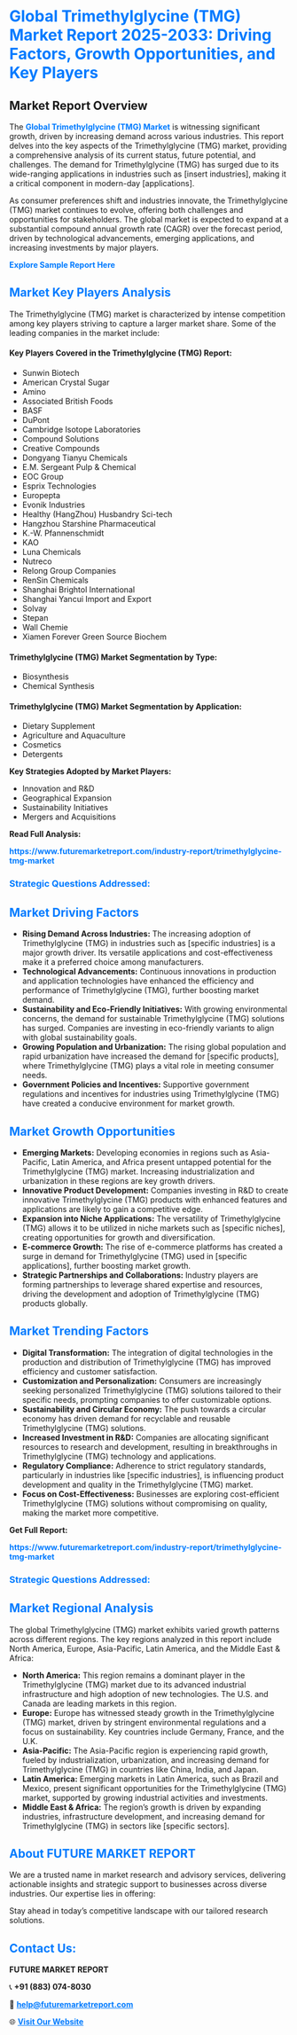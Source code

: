 <h1 style="color: #007BFF;">Global Trimethylglycine (TMG) Market Report 2025-2033: Driving Factors, Growth Opportunities, and Key Players</h1>

<section id="overview">
<h2>Market Report Overview</h2>
<p>The <a href="https://www.futuremarketreport.com/industry-report/trimethylglycine-tmg-market" style="color: #007BFF; text-decoration: none;"><strong>Global Trimethylglycine (TMG) Market</strong></a> is witnessing significant growth, driven by increasing demand across various industries. This report delves into the key aspects of the Trimethylglycine (TMG) market, providing a comprehensive analysis of its current status, future potential, and challenges. The demand for Trimethylglycine (TMG) has surged due to its wide-ranging applications in industries such as [insert industries], making it a critical component in modern-day [applications].</p>
<p>As consumer preferences shift and industries innovate, the Trimethylglycine (TMG) market continues to evolve, offering both challenges and opportunities for stakeholders. The global market is expected to expand at a substantial compound annual growth rate (CAGR) over the forecast period, driven by technological advancements, emerging applications, and increasing investments by major players.</p>
</section>

<section id="overview">
<p><a href="https://www.futuremarketreport.com/request-sample/reportId=60221" style="color: #007BFF; text-decoration: none;"><strong>Explore Sample Report Here</strong></a></p>
</section>

<section id="key-players">
<h2 style="color: #007BFF;">Market Key Players Analysis</h2>
<p>The Trimethylglycine (TMG) market is characterized by intense competition among key players striving to capture a larger market share. Some of the leading companies in the market include:</p>
<h4>Key Players Covered in the Trimethylglycine (TMG) Report:</h4>
<ul><li>Sunwin Biotech</li><li>American Crystal Sugar</li><li>Amino</li><li>Associated British Foods</li><li>BASF</li><li>DuPont</li><li>Cambridge Isotope Laboratories</li><li>Compound Solutions</li><li>Creative Compounds</li><li>Dongyang Tianyu Chemicals</li><li>E.M. Sergeant Pulp &amp; Chemical</li><li>EOC Group</li><li>Esprix Technologies</li><li>Europepta</li><li>Evonik Industries</li><li>Healthy (HangZhou) Husbandry Sci-tech</li><li>Hangzhou Starshine Pharmaceutical</li><li>K.-W. Pfannenschmidt</li><li>KAO</li><li>Luna Chemicals</li><li>Nutreco</li><li>Relong Group Companies</li><li>RenSin Chemicals</li><li>Shanghai Brightol International</li><li>Shanghai Yancui Import and Export</li><li>Solvay</li><li>Stepan</li><li>Wall Chemie</li><li>Xiamen Forever Green Source Biochem</li></ul>
<h4>Trimethylglycine (TMG) Market Segmentation by Type:</h4>
<ul><li>Biosynthesis</li><li>Chemical Synthesis</li></ul>

<h4>Trimethylglycine (TMG) Market Segmentation by Application:</h4>
<ul><li>Dietary Supplement</li><li>Agriculture and Aquaculture</li><li>Cosmetics</li><li>Detergents</li></ul>
<p><strong>Key Strategies Adopted by Market Players:</strong></p>
<ul>
<li>Innovation and R&D</li>
<li>Geographical Expansion</li>
<li>Sustainability Initiatives</li>
<li>Mergers and Acquisitions</li>
</ul>
</section>

<section>
<p><strong>Read Full Analysis: </strong></p><a href="https://www.futuremarketreport.com/industry-report/trimethylglycine-tmg-market" style="color: #007BFF; text-decoration: none;"><strong>https://www.futuremarketreport.com/industry-report/trimethylglycine-tmg-market</strong></a>
<h3 style="color: #007BFF;">Strategic Questions Addressed:</h3>
</section>

<section id="driving-factors">
<h2 style="color: #007BFF;">Market Driving Factors</h2>
<ul>
<li><strong>Rising Demand Across Industries:</strong> The increasing adoption of Trimethylglycine (TMG) in industries such as [specific industries] is a major growth driver. Its versatile applications and cost-effectiveness make it a preferred choice among manufacturers.</li>
<li><strong>Technological Advancements:</strong> Continuous innovations in production and application technologies have enhanced the efficiency and performance of Trimethylglycine (TMG), further boosting market demand.</li>
<li><strong>Sustainability and Eco-Friendly Initiatives:</strong> With growing environmental concerns, the demand for sustainable Trimethylglycine (TMG) solutions has surged. Companies are investing in eco-friendly variants to align with global sustainability goals.</li>
<li><strong>Growing Population and Urbanization:</strong> The rising global population and rapid urbanization have increased the demand for [specific products], where Trimethylglycine (TMG) plays a vital role in meeting consumer needs.</li>
<li><strong>Government Policies and Incentives:</strong> Supportive government regulations and incentives for industries using Trimethylglycine (TMG) have created a conducive environment for market growth.</li>
</ul>
</section>

<section id="growth-opportunities">
<h2 style="color: #007BFF;">Market Growth Opportunities</h2>
<ul>
<li><strong>Emerging Markets:</strong> Developing economies in regions such as Asia-Pacific, Latin America, and Africa present untapped potential for the Trimethylglycine (TMG) market. Increasing industrialization and urbanization in these regions are key growth drivers.</li>
<li><strong>Innovative Product Development:</strong> Companies investing in R&D to create innovative Trimethylglycine (TMG) products with enhanced features and applications are likely to gain a competitive edge.</li>
<li><strong>Expansion into Niche Applications:</strong> The versatility of Trimethylglycine (TMG) allows it to be utilized in niche markets such as [specific niches], creating opportunities for growth and diversification.</li>
<li><strong>E-commerce Growth:</strong> The rise of e-commerce platforms has created a surge in demand for Trimethylglycine (TMG) used in [specific applications], further boosting market growth.</li>
<li><strong>Strategic Partnerships and Collaborations:</strong> Industry players are forming partnerships to leverage shared expertise and resources, driving the development and adoption of Trimethylglycine (TMG) products globally.</li>
</ul>
</section>

<section id="trending-factors">
<h2 style="color: #007BFF;">Market Trending Factors</h2>
<ul>
<li><strong>Digital Transformation:</strong> The integration of digital technologies in the production and distribution of Trimethylglycine (TMG) has improved efficiency and customer satisfaction.</li>
<li><strong>Customization and Personalization:</strong> Consumers are increasingly seeking personalized Trimethylglycine (TMG) solutions tailored to their specific needs, prompting companies to offer customizable options.</li>
<li><strong>Sustainability and Circular Economy:</strong> The push towards a circular economy has driven demand for recyclable and reusable Trimethylglycine (TMG) solutions.</li>
<li><strong>Increased Investment in R&D:</strong> Companies are allocating significant resources to research and development, resulting in breakthroughs in Trimethylglycine (TMG) technology and applications.</li>
<li><strong>Regulatory Compliance:</strong> Adherence to strict regulatory standards, particularly in industries like [specific industries], is influencing product development and quality in the Trimethylglycine (TMG) market.</li>
<li><strong>Focus on Cost-Effectiveness:</strong> Businesses are exploring cost-efficient Trimethylglycine (TMG) solutions without compromising on quality, making the market more competitive.</li>
</ul>
</section>

<section>
<p><strong>Get Full Report: </strong></p><a href="https://www.futuremarketreport.com/industry-report/trimethylglycine-tmg-market" style="color: #007BFF; text-decoration: none;"><strong>https://www.futuremarketreport.com/industry-report/trimethylglycine-tmg-market</strong></a>
<h3 style="color: #007BFF;">Strategic Questions Addressed:</h3>
</section>


<section id="regional-analysis">
<h2 style="color: #007BFF;">Market Regional Analysis</h2>
<p>The global Trimethylglycine (TMG) market exhibits varied growth patterns across different regions. The key regions analyzed in this report include North America, Europe, Asia-Pacific, Latin America, and the Middle East & Africa:</p>
<ul>
<li><strong>North America:</strong> This region remains a dominant player in the Trimethylglycine (TMG) market due to its advanced industrial infrastructure and high adoption of new technologies. The U.S. and Canada are leading markets in this region.</li>
<li><strong>Europe:</strong> Europe has witnessed steady growth in the Trimethylglycine (TMG) market, driven by stringent environmental regulations and a focus on sustainability. Key countries include Germany, France, and the U.K.</li>
<li><strong>Asia-Pacific:</strong> The Asia-Pacific region is experiencing rapid growth, fueled by industrialization, urbanization, and increasing demand for Trimethylglycine (TMG) in countries like China, India, and Japan.</li>
<li><strong>Latin America:</strong> Emerging markets in Latin America, such as Brazil and Mexico, present significant opportunities for the Trimethylglycine (TMG) market, supported by growing industrial activities and investments.</li>
<li><strong>Middle East & Africa:</strong> The region’s growth is driven by expanding industries, infrastructure development, and increasing demand for Trimethylglycine (TMG) in sectors like [specific sectors].</li>
</ul>
</section>

<footer>
<h2 style="color: #007BFF;">About FUTURE MARKET REPORT</h2>
<p>We are a trusted name in market research and advisory services, delivering actionable insights and strategic support to businesses across diverse industries. Our expertise lies in offering:</p>

<p>Stay ahead in today’s competitive landscape with our tailored research solutions.</p>

<h2 style="color: #007BFF;">Contact Us:</h2>
<p><strong>FUTURE MARKET REPORT</strong></p>
<p>📞 <strong>+91 (883) 074-8030</strong></p>
<p>📧 <strong><a href="mailto:help@futuremarketreport.com" style="color: #007BFF;">help@futuremarketreport.com</a></strong></p>
<p>🌐 <strong><a href="https://www.futuremarketreport.com/" style="color: #007BFF;">Visit Our Website</a></strong></p>
</footer>